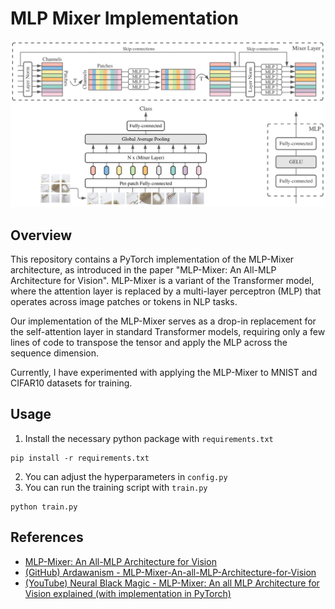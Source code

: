 # MLP Mixer Implementation

![mlp mixer architecture](img/mlp-mixer-architecture.png)

## Overview

This repository contains a PyTorch implementation of the MLP-Mixer architecture, as introduced in the paper "MLP-Mixer: An All-MLP Architecture for Vision". MLP-Mixer is a variant of the Transformer model, where the attention layer is replaced by a multi-layer perceptron (MLP) that operates across image patches or tokens in NLP tasks. 

Our implementation of the MLP-Mixer serves as a drop-in replacement for the self-attention layer in standard Transformer models, requiring only a few lines of code to transpose the tensor and apply the MLP across the sequence dimension. 

Currently, I have experimented with applying the MLP-Mixer to MNIST and CIFAR10 datasets for training. 

## Usage

1. Install the necessary python package with `requirements.txt`
```
pip install -r requirements.txt
```
2. You can adjust the hyperparameters in `config.py`
3. You can run the training script with `train.py`
```
python train.py
```

## References

- [MLP-Mixer: An All-MLP Architecture for Vision](https://arxiv.org/abs/2105.01601)
- [(GitHub) Ardawanism - MLP-Mixer-An-all-MLP-Architecture-for-Vision](https://github.com/Ardawanism/MLP-Mixer-An-all-MLP-Architecture-for-Vision)
- [(YouTube) Neural Black Magic - MLP-Mixer: An all MLP Architecture for Vision explained (with implementation in PyTorch)](https://www.youtube.com/watch?v=-GWBVpZ0bxI)



